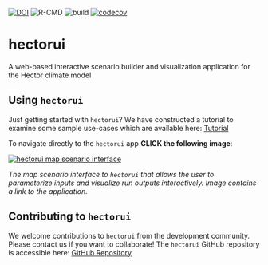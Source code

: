 [![DOI](https://zenodo.org/badge/198255756.svg)](https://zenodo.org/badge/latestdoi/198255756) ![R-CMD](https://github.com/JGCRI/hectorui/workflows/R-CMD/badge.svg) ![build](https://github.com/JGCRI/hectorui/workflows/build/badge.svg) [![codecov](https://codecov.io/gh/JGCRI/hectorui/branch/master/graph/badge.svg?token=aOWN2ELixv)](https://codecov.io/gh/JGCRI/hectorui)

# hectorui

A web-based interactive scenario builder and visualization application for the Hector climate model

## Using `hectorui`

Just getting started with `hectorui`?  We have constructed a tutorial to examine some sample use-cases which are available here:  [Tutorial](https://jgcri.github.io/hectorui/articles/Tutorial.html)

To navigate directly to the `hectorui` app **CLICK the following image**:

[![`hectorui` map scenario interface](https://raw.githubusercontent.com/JGCRI/hectorui/master/paper/figure1.png)](https://jgcri.shinyapps.io/HectorUI/)

_The map scenario interface to `hectorui` that allows the user to parameterize inputs and visualize run outputs interactively.  Image contains a link to the application._

## Contributing to `hectorui`

We welcome contributions to `hectorui` from the development community.  Please contact us if you want to collaborate!  The `hectorui` GitHub repository is accessible here:  [GitHub Repository](https://github.com/JGCRI/hectorui)
